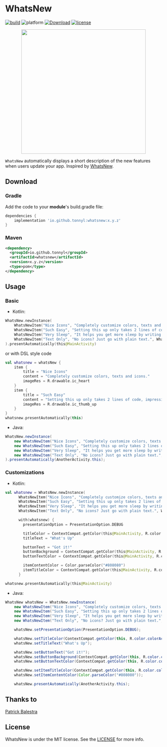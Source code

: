 # WhatsNew
[![build](https://github.com/TonnyL/WhatsNew/workflows/build/badge.svg)](https://github.com/TonnyL/WhatsNew/actions?query=workflow%3Abuild)
![platform](https://img.shields.io/badge/platform-android-lightgrey.svg)
[![Download](https://api.bintray.com/packages/tonnyl/maven/whatsnew/images/download.svg)](https://bintray.com/tonnyl/maven/whatsnew/_latestVersion)
[![license](https://img.shields.io/badge/license-MIT-blue.svg)](LICENSE)

<p align="center"><img src ="./art/screenshot.png" width="400px"/></p>

`WhatsNew` automatically displays a short description of the new features when users update your app. Inspired by [WhatsNew](https://github.com/BalestraPatrick/WhatsNew).

## Download
### Gradle
Add the code to your **module**'s build.gradle file:

```gradle
dependencies {
    implementation 'io.github.tonnyl:whatsnew:x.y.z'
}
```

### Maven
```xml
<dependency>
  <groupId>io.github.tonnyl</groupId>
  <artifactId>whatsnew</artifactId>
  <version>x.y.z</version>
  <type>pom</type>
</dependency>
```

## Usage
### Basic
+ Kotlin:

```kotlin
WhatsNew.newInstance(
    WhatsNewItem("Nice Icons", "Completely customize colors, texts and icons.", R.drawable.ic_heart),
    WhatsNewItem("Such Easy", "Setting this up only takes 2 lines of code, impressive you say?", R.drawable.ic_thumb_up),
    WhatsNewItem("Very Sleep", "It helps you get more sleep by writing less code.", R.drawable.ic_satisfied_face),
    WhatsNewItem("Text Only", "No icons? Just go with plain text.", WhatsNewItem.NO_IMAGE_RES_ID)
).presentAutomatically(this@MainActivity)
```

or with DSL style code

```kotlin
val whatsnew = whatsNew {
    item {
        title = "Nice Icons"
        content = "Completely customize colors, texts and icons."
        imageRes = R.drawable.ic_heart
    }
    item {
        title = "Such Easy"
        content = "Setting this up only takes 2 lines of code, impressive you say?"
        imageRes = R.drawable.ic_thumb_up
    }
}
whatsnew.presentAutomatically(this)
```
+ Java:

```java
WhatsNew.newInstance(
    new WhatsNewItem("Nice Icons", "Completely customize colors, texts and icons.", R.drawable.ic_heart),
    new WhatsNewItem("Such Easy", "Setting this up only takes 2 lines of code, impressive you say?", R.drawable.ic_thumb_up),
    new WhatsNewItem("Very Sleep", "It helps you get more sleep by writing less code.", R.drawable.ic_satisfied_face),
    new WhatsNewItem("Text Only", "No icons? Just go with plain text.", WhatsNewItem.NO_IMAGE_RES_ID)
).presentAutomatically(AnotherActivity.this);
```

### Customizations
+ Kotlin:

```kotlin
val whatsnew = WhatsNew.newInstance(
      WhatsNewItem("Nice Icons", "Completely customize colors, texts and icons.", R.drawable.ic_heart),
      WhatsNewItem("Such Easy", "Setting this up only takes 2 lines of code, impressive you say?", R.drawable.ic_thumb_up),
      WhatsNewItem("Very Sleep", "It helps you get more sleep by writing less code.", R.drawable.ic_satisfied_face),
      WhatsNewItem("Text Only", "No icons? Just go with plain text.", WhatsNewItem.NO_IMAGE_RES_ID))

      with(whatsnew) {
        presentationOption = PresentationOption.DEBUG

        titleColor = ContextCompat.getColor(this@MainActivity, R.color.colorAccent)
        titleText = "What's Up"

        buttonText = "Got it!"
        buttonBackground = ContextCompat.getColor(this@MainActivity, R.color.colorPrimaryDark)
        buttonTextColor = ContextCompat.getColor(this@MainActivity, R.color.colorAccent)

        itemContentColor = Color.parseColor("#808080")
        itemTitleColor = ContextCompat.getColor(this@MainActivity, R.color.colorAccent)
      }

whatsnew.presentAutomatically(this@MainActivity)
```
+ Java:

```java
WhatsNew whatsNew = WhatsNew.newInstance(
    new WhatsNewItem("Nice Icons", "Completely customize colors, texts and icons.", R.drawable.ic_heart),
    new WhatsNewItem("Such Easy", "Setting this up only takes 2 lines of code, impressive you say?", R.drawable.ic_thumb_up),
    new WhatsNewItem("Very Sleep", "It helps you get more sleep by writing less code.", R.drawable.ic_satisfied_face),
    new WhatsNewItem("Text Only", "No icons? Just go with plain text.", WhatsNewItem.NO_IMAGE_RES_ID));

    whatsNew.setPresentationOption(PresentationOption.DEBUG);

    whatsNew.setTitleColor(ContextCompat.getColor(this, R.color.colorAccent));
    whatsNew.setTitleText("What's Up");

    whatsNew.setButtonText("Got it!");
    whatsNew.setButtonBackground(ContextCompat.getColor(this, R.color.colorPrimaryDark));
    whatsNew.setButtonTextColor(ContextCompat.getColor(this, R.color.colorAccent));

    whatsNew.setItemTitleColor(ContextCompat.getColor(this, R.color.colorAccent));
    whatsNew.setItemContentColor(Color.parseColor("#808080"));

    whatsNew.presentAutomatically(AnotherActivity.this);
```

## Thanks to
[Patrick Balestra](https://github.com/BalestraPatrick)

## License
WhatsNew is under the MIT license. See the [LICENSE](LICENSE) for more info.
